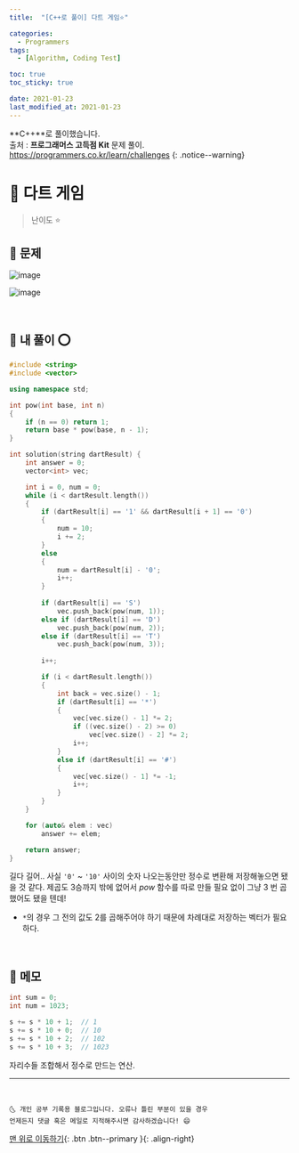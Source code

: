 ```yaml
---
title:  "[C++로 풀이] 다트 게임⭐" 

categories:
  - Programmers
tags:
  - [Algorithm, Coding Test]

toc: true
toc_sticky: true

date: 2021-01-23
last_modified_at: 2021-01-23
---
```

**C++**로 풀이했습니다.  
출처 : **프로그래머스 고득점 Kit** 문제 풀이. <https://programmers.co.kr/learn/challenges>
{: .notice--warning}

# 📌 다트 게임

> 난이도 ⭐

## 🚀 문제

![image](https://user-images.githubusercontent.com/42318591/105578325-9e8cd380-5dc2-11eb-9df8-585b93bba7dd.png)

![image](https://user-images.githubusercontent.com/42318591/105578333-acdaef80-5dc2-11eb-98d3-e1df8828f952.png)

<br>

## 🚀 내 풀이 ⭕

```cpp
#include <string>
#include <vector>

using namespace std;

int pow(int base, int n)
{
    if (n == 0) return 1;
    return base * pow(base, n - 1);
}

int solution(string dartResult) {
    int answer = 0;
    vector<int> vec;

    int i = 0, num = 0;
    while (i < dartResult.length())
    {
        if (dartResult[i] == '1' && dartResult[i + 1] == '0')
        {
            num = 10;
            i += 2;
        }
        else
        {
            num = dartResult[i] - '0';
            i++;
        }
        
        if (dartResult[i] == 'S')
            vec.push_back(pow(num, 1));
        else if (dartResult[i] == 'D')
            vec.push_back(pow(num, 2));
        else if (dartResult[i] == 'T')
            vec.push_back(pow(num, 3));
        
        i++;

        if (i < dartResult.length())
        {
            int back = vec.size() - 1;
            if (dartResult[i] == '*')
            {
                vec[vec.size() - 1] *= 2;
                if ((vec.size() - 2) >= 0)
                    vec[vec.size() - 2] *= 2;
                i++;
            }
            else if (dartResult[i] == '#')
            {
                vec[vec.size() - 1] *= -1;
                i++;
            }
        }
    }

    for (auto& elem : vec)
        answer += elem;

    return answer;
}
```

길다 길어.. 사실 `'0'` ~ `'10'` 사이의 숫자 나오는동안만 정수로 변환해 저장해놓으면 됐을 것 같다. 제곱도 3승까지 밖에 없어서 *pow* 함수를 따로 만들 필요 없이 그냥 3 번 곱했어도 됐을 텐데!

- `*`의 경우 그 전의 값도 2를 곱해주어야 하기 때문에 차례대로 저장하는 벡터가 필요하다.

<br>

## 🚀 메모

```c#
int sum = 0;
int num = 1023;

s += s * 10 + 1;  // 1
s += s * 10 + 0;  // 10
s += s * 10 + 2;  // 102
s += s * 10 + 3;  // 1023
```

자리수들 조합해서 정수로 만드는 연산. 

***
<br>

    🌜 개인 공부 기록용 블로그입니다. 오류나 틀린 부분이 있을 경우 
    언제든지 댓글 혹은 메일로 지적해주시면 감사하겠습니다! 😄

[맨 위로 이동하기](#){: .btn .btn--primary }{: .align-right}